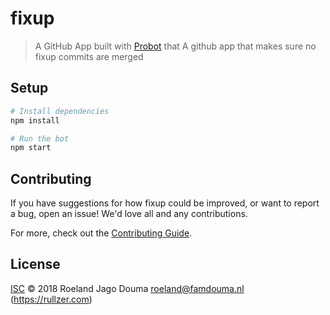 # fixup

> A GitHub App built with [Probot](https://github.com/probot/probot) that A github app that makes sure no fixup commits are merged

## Setup

```sh
# Install dependencies
npm install

# Run the bot
npm start
```

## Contributing

If you have suggestions for how fixup could be improved, or want to report a bug, open an issue! We'd love all and any contributions.

For more, check out the [Contributing Guide](CONTRIBUTING.md).

## License

[ISC](LICENSE) © 2018 Roeland Jago Douma <roeland@famdouma.nl> (https://rullzer.com)
